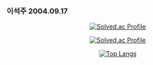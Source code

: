 
<meta name=viewport content="width=device-width, initial-scale=1.0">
<div class="text-justify>
<div class="pull-left">
                      
### 이석주 2004.09.17

</div>
<div class="pull-right" align="center">

[![Solved.ac Profile](http://mazassumnida.wtf/api/mini/generate_badge?boj=seotjuu)](https://solved.ac/seotjuu/)
                                      
[![Solved.ac Profile](http://mazassumnida.wtf/api/v2/generate_badge?boj=seotjuu)](https://solved.ac/seotjuu/)

[![Top Langs](https://github-readme-stats.vercel.app/api/top-langs/?username=Seotjuu&layout=compact)](https://github.com/anuraghazra/github-readme-stats)

</div>
</div>



